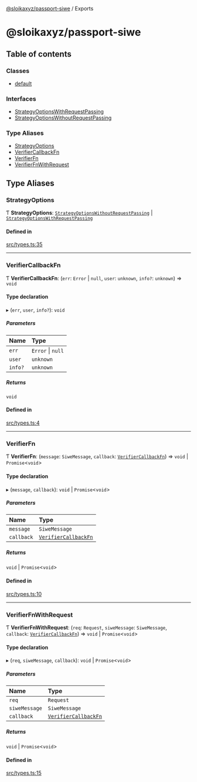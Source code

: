 [@sloikaxyz/passport-siwe](README.md) / Exports

# @sloikaxyz/passport-siwe

## Table of contents

### Classes

- [default](classes/default.md)

### Interfaces

- [StrategyOptionsWithRequestPassing](interfaces/StrategyOptionsWithRequestPassing.md)
- [StrategyOptionsWithoutRequestPassing](interfaces/StrategyOptionsWithoutRequestPassing.md)

### Type Aliases

- [StrategyOptions](modules.md#strategyoptions)
- [VerifierCallbackFn](modules.md#verifiercallbackfn)
- [VerifierFn](modules.md#verifierfn)
- [VerifierFnWithRequest](modules.md#verifierfnwithrequest)

## Type Aliases

### StrategyOptions

Ƭ **StrategyOptions**: [`StrategyOptionsWithoutRequestPassing`](interfaces/StrategyOptionsWithoutRequestPassing.md) \| [`StrategyOptionsWithRequestPassing`](interfaces/StrategyOptionsWithRequestPassing.md)

#### Defined in

[src/types.ts:35](https://github.com/sloikaxyz/passport-siwe/blob/v2.0.0/src/types.ts#L35)

___

### VerifierCallbackFn

Ƭ **VerifierCallbackFn**: (`err`: `Error` \| ``null``, `user`: `unknown`, `info?`: `unknown`) => `void`

#### Type declaration

▸ (`err`, `user`, `info?`): `void`

##### Parameters

| Name | Type |
| :------ | :------ |
| `err` | `Error` \| ``null`` |
| `user` | `unknown` |
| `info?` | `unknown` |

##### Returns

`void`

#### Defined in

[src/types.ts:4](https://github.com/sloikaxyz/passport-siwe/blob/v2.0.0/src/types.ts#L4)

___

### VerifierFn

Ƭ **VerifierFn**: (`message`: `SiweMessage`, `callback`: [`VerifierCallbackFn`](modules.md#verifiercallbackfn)) => `void` \| `Promise`<`void`\>

#### Type declaration

▸ (`message`, `callback`): `void` \| `Promise`<`void`\>

##### Parameters

| Name | Type |
| :------ | :------ |
| `message` | `SiweMessage` |
| `callback` | [`VerifierCallbackFn`](modules.md#verifiercallbackfn) |

##### Returns

`void` \| `Promise`<`void`\>

#### Defined in

[src/types.ts:10](https://github.com/sloikaxyz/passport-siwe/blob/v2.0.0/src/types.ts#L10)

___

### VerifierFnWithRequest

Ƭ **VerifierFnWithRequest**: (`req`: `Request`, `siweMessage`: `SiweMessage`, `callback`: [`VerifierCallbackFn`](modules.md#verifiercallbackfn)) => `void` \| `Promise`<`void`\>

#### Type declaration

▸ (`req`, `siweMessage`, `callback`): `void` \| `Promise`<`void`\>

##### Parameters

| Name | Type |
| :------ | :------ |
| `req` | `Request` |
| `siweMessage` | `SiweMessage` |
| `callback` | [`VerifierCallbackFn`](modules.md#verifiercallbackfn) |

##### Returns

`void` \| `Promise`<`void`\>

#### Defined in

[src/types.ts:15](https://github.com/sloikaxyz/passport-siwe/blob/v2.0.0/src/types.ts#L15)
